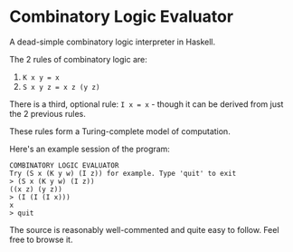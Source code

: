 # Combinatory Logic Evaluator

A dead-simple combinatory logic interpreter in Haskell. 

The 2 rules of combinatory logic are:
1. `K x y = x`
2. `S x y z = x z (y z)`

There is a third, optional rule: `I x = x` - though it can be derived from just the 2 previous rules.

These rules form a Turing-complete model of computation.

Here's an example session of the program:

```
COMBINATORY LOGIC EVALUATOR
Try (S x (K y w) (I z)) for example. Type 'quit' to exit
> (S x (K y w) (I z))
((x z) (y z))
> (I (I (I x)))
x
> quit
```

The source is reasonably well-commented and quite easy to follow. Feel free to browse it.